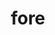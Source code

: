 ---
category: 4-letters
denotation: null
name: fore
reference_link: https://www.etymonline.com/word/fore
root_language: null
root_name: null
title: fore
type: free
word_sums:
- respelling: fore
  sum: 'Fore + '
---